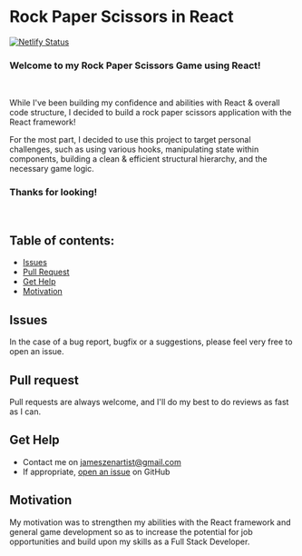 # Rock Paper Scissors in React

[![Netlify Status](https://api.netlify.com/api/v1/badges/3e060295-576e-42aa-9911-0f75150eb8c2/deploy-status)](https://app.netlify.com/sites/reverent-agnesi-64f8f6/deploys)

### Welcome to my Rock Paper Scissors Game using React!

<br />

While I've been building my confidence and abilities with React & overall code structure, I decided to build a rock paper scissors application with the React framework!

For the most part, I decided to use this project to target personal challenges, such as using various hooks, manipulating state within components, building a clean & efficient structural hierarchy, and the necessary game logic.

### Thanks for looking!

<br>

## Table of contents:

- [Issues](#issues)
- [Pull Request](#Pull-Request)
- [Get Help](#get-help)
- [Motivation](#motivation)

## Issues

In the case of a bug report, bugfix or a suggestions, please feel very free to open an issue.

## Pull request

Pull requests are always welcome, and I'll do my best to do reviews as fast as I can.

## Get Help

- Contact me on jameszenartist@gmail.com
- If appropriate, [open an issue](https://github.com/jameszenartist/rock-paper-scissors/issues) on GitHub

## Motivation

My motivation was to strengthen my abilities with the React framework and general game development so as to increase the potential for job opportunities and build upon my skills as a Full Stack Developer.